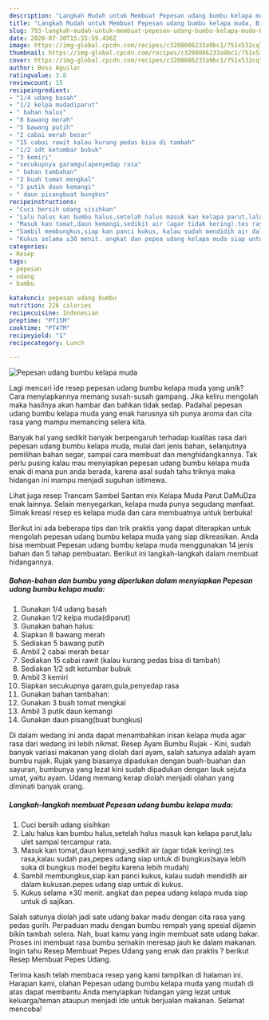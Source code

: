 ```yaml
---
description: "Langkah Mudah untuk Membuat Pepesan udang bumbu kelapa muda, Bikin Ngiler"
title: "Langkah Mudah untuk Membuat Pepesan udang bumbu kelapa muda, Bikin Ngiler"
slug: 793-langkah-mudah-untuk-membuat-pepesan-udang-bumbu-kelapa-muda-bikin-ngiler
date: 2020-07-30T15:55:59.436Z
image: https://img-global.cpcdn.com/recipes/c3208086233a9bc1/751x532cq70/pepesan-udang-bumbu-kelapa-muda-foto-resep-utama.jpg
thumbnail: https://img-global.cpcdn.com/recipes/c3208086233a9bc1/751x532cq70/pepesan-udang-bumbu-kelapa-muda-foto-resep-utama.jpg
cover: https://img-global.cpcdn.com/recipes/c3208086233a9bc1/751x532cq70/pepesan-udang-bumbu-kelapa-muda-foto-resep-utama.jpg
author: Bess Aguilar
ratingvalue: 3.8
reviewcount: 15
recipeingredient:
- "1/4 udang basah"
- "1/2 kelpa mudadiparut"
- " bahan halus"
- "8 bawang merah"
- "5 bawang putih"
- "2 cabai merah besar"
- "15 cabai rawit kalau kurang pedas bisa di tambah"
- "1/2 sdt ketumbar bubuk"
- "3 kemiri"
- "secukupnya garamgulapenyedap rasa"
- " bahan tambahan"
- "3 buah tomat mengkal"
- "3 putik daun kemangi"
- " daun pisangbuat bungkus"
recipeinstructions:
- "Cuci bersih udang sisihkan"
- "Lalu halus kan bumbu halus,setelah halus masuk kan kelapa parut,lalu ulet sampai tercampur rata."
- "Masuk kan tomat,daun kemangi,sedikit air (agar tidak kering).tes rasa,kalau sudah pas,pepes udang siap untuk di bungkus(saya lebih suka di bungkus model begitu karena lebih mudah)"
- "Sambil membungkus,siap kan panci kukus, kalau sudah mendidih air dalam kukusan.pepes udang siap untuk di kukus."
- "Kukus selama ±30 menit. angkat dan pepea udang kelapa muda siap untuk di sajikan."
categories:
- Resep
tags:
- pepesan
- udang
- bumbu

katakunci: pepesan udang bumbu 
nutrition: 226 calories
recipecuisine: Indonesian
preptime: "PT15M"
cooktime: "PT47M"
recipeyield: "1"
recipecategory: Lunch

---
```



![Pepesan udang bumbu kelapa muda](https://img-global.cpcdn.com/recipes/c3208086233a9bc1/751x532cq70/pepesan-udang-bumbu-kelapa-muda-foto-resep-utama.jpg)

Lagi mencari ide resep pepesan udang bumbu kelapa muda yang unik? Cara menyiapkannya memang susah-susah gampang. Jika keliru mengolah maka hasilnya akan hambar dan bahkan tidak sedap. Padahal pepesan udang bumbu kelapa muda yang enak harusnya sih punya aroma dan cita rasa yang mampu memancing selera kita.

Banyak hal yang sedikit banyak berpengaruh terhadap kualitas rasa dari pepesan udang bumbu kelapa muda, mulai dari jenis bahan, selanjutnya pemilihan bahan segar, sampai cara membuat dan menghidangkannya. Tak perlu pusing kalau mau menyiapkan pepesan udang bumbu kelapa muda enak di mana pun anda berada, karena asal sudah tahu triknya maka hidangan ini mampu menjadi suguhan istimewa.

Lihat juga resep Trancam Sambel Santan mix Kelapa Muda Parut DaMuDza enak lainnya. Selain menyegarkan, kelapa muda punya segudang manfaat. Simak kreasi resep es kelapa muda dan cara membuatnya untuk berbuka!


Berikut ini ada beberapa tips dan trik praktis yang dapat diterapkan untuk mengolah pepesan udang bumbu kelapa muda yang siap dikreasikan. Anda bisa membuat Pepesan udang bumbu kelapa muda menggunakan 14 jenis bahan dan 5 tahap pembuatan. Berikut ini langkah-langkah dalam membuat hidangannya.

<!--inarticleads1-->

##### Bahan-bahan dan bumbu yang diperlukan dalam menyiapkan Pepesan udang bumbu kelapa muda:

1. Gunakan 1/4 udang basah
1. Gunakan 1/2 kelpa muda(diparut)
1. Gunakan  bahan halus:
1. Siapkan 8 bawang merah
1. Sediakan 5 bawang putih
1. Ambil 2 cabai merah besar
1. Sediakan 15 cabai rawit (kalau kurang pedas bisa di tambah)
1. Sediakan 1/2 sdt ketumbar bubuk
1. Ambil 3 kemiri
1. Siapkan secukupnya garam,gula,penyedap rasa
1. Gunakan  bahan tambahan:
1. Gunakan 3 buah tomat mengkal
1. Ambil 3 putik daun kemangi
1. Gunakan  daun pisang(buat bungkus)


Di dalam wedang ini anda dapat menambahkan irisan kelapa muda agar rasa dari wedang ini lebih nikmat. Resep Ayam Bumbu Rujak - Kini, sudah banyak variasi makanan yang diolah dari ayam, salah satunya adalah ayam bumbu rujak. Rujak yang biasanya dipadukan dengan buah-buahan dan sayuran, bumbunya yang lezat kini sudah dipadukan dengan lauk sejuta umat, yaitu ayam. Udang memang kerap diolah menjadi olahan yang diminati banyak orang. 

<!--inarticleads2-->

##### Langkah-langkah membuat Pepesan udang bumbu kelapa muda:

1. Cuci bersih udang sisihkan
1. Lalu halus kan bumbu halus,setelah halus masuk kan kelapa parut,lalu ulet sampai tercampur rata.
1. Masuk kan tomat,daun kemangi,sedikit air (agar tidak kering).tes rasa,kalau sudah pas,pepes udang siap untuk di bungkus(saya lebih suka di bungkus model begitu karena lebih mudah)
1. Sambil membungkus,siap kan panci kukus, kalau sudah mendidih air dalam kukusan.pepes udang siap untuk di kukus.
1. Kukus selama ±30 menit. angkat dan pepea udang kelapa muda siap untuk di sajikan.


Salah satunya diolah jadi sate udang bakar madu dengan cita rasa yang pedas gurih. Perpaduan madu dengan bumbu rempah yang spesial dijamin bikin tambah selera. Nah, buat kamu yang ingin membuat sate udang bakar. Proses ini membuat rasa bumbu semakin meresap jauh ke dalam makanan. Ingin tahu Resep Membuat Pepes Udang yang enak dan praktis ? berikut Resep Membuat Pepes Udang. 

Terima kasih telah membaca resep yang kami tampilkan di halaman ini. Harapan kami, olahan Pepesan udang bumbu kelapa muda yang mudah di atas dapat membantu Anda menyiapkan hidangan yang lezat untuk keluarga/teman ataupun menjadi ide untuk berjualan makanan. Selamat mencoba!

